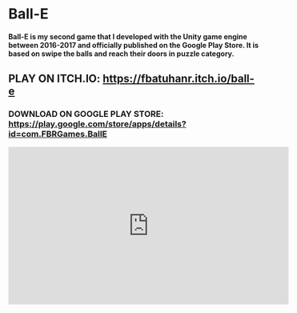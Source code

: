 # Ball-E 
#### Ball-E is my second game that I developed with the Unity game engine between 2016-2017 and officially published on the Google Play Store. It is based on swipe the balls and reach their doors in puzzle category.

## PLAY ON ITCH.IO: https://fbatuhanr.itch.io/ball-e

### DOWNLOAD ON GOOGLE PLAY STORE: https://play.google.com/store/apps/details?id=com.FBRGames.BallE

<iframe width="560" height="315" src="https://www.youtube.com/embed/ICjfS2y6YR8" title="YouTube video player" frameborder="0" allow="accelerometer; autoplay; clipboard-write; encrypted-media; gyroscope; picture-in-picture" allowfullscreen></iframe>
